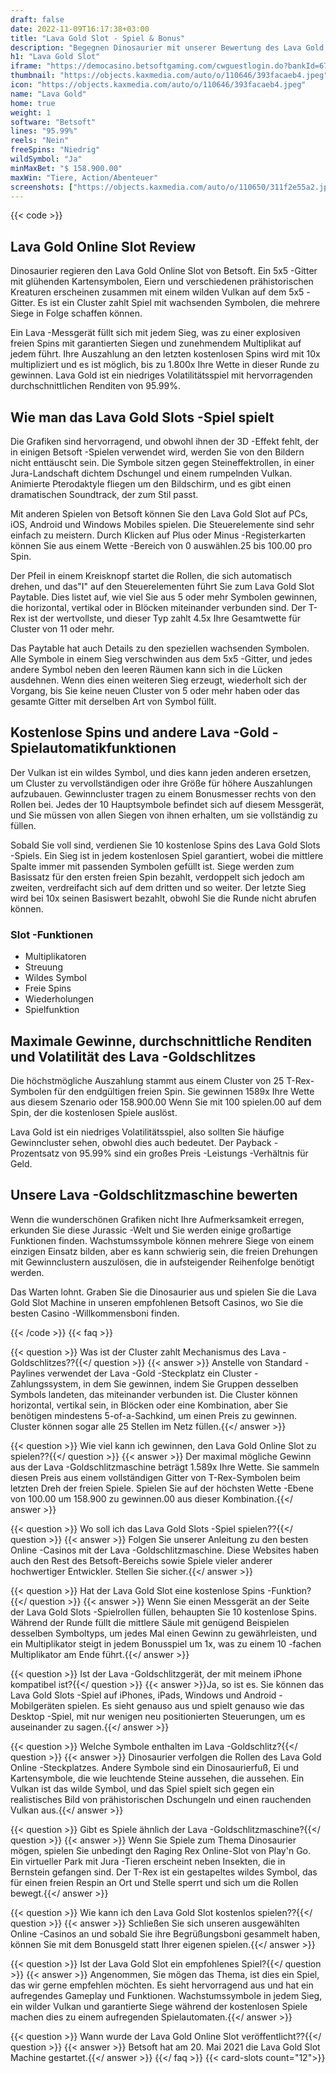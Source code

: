 ```yaml
---
draft: false
date: 2022-11-09T16:17:38+03:00
title: "Lava Gold Slot - Spiel & Bonus"
description: "Begegnen Dinosaurier mit unserer Bewertung des Lava Gold Online Slot. Wir behandeln das Gameplay, zusätzliche Funktionen und wo wir es mit den besten Casino -Boni spielen können."
h1: "Lava Gold Slot"
iframe: "https://democasino.betsoftgaming.com/cwguestlogin.do?bankId=675&CDN=AUTO&gameId=823"
thumbnail: "https://objects.kaxmedia.com/auto/o/110646/393facaeb4.jpeg"
icon: "https://objects.kaxmedia.com/auto/o/110646/393facaeb4.jpeg"
name: "Lava Gold"
home: true
weight: 1
software: "Betsoft"
lines: "95.99%"
reels: "Nein"
freeSpins: "Niedrig"
wildSymbol: "Ja"
minMaxBet: "$ 158.900.00"
maxWin: "Tiere, Action/Abenteuer"
screenshots: ["https://objects.kaxmedia.com/auto/o/110650/311f2e55a2.jpeg"]
---
```


{{< code >}}<h2>Lava Gold Online Slot Review</h2><p>Dinosaurier regieren den Lava Gold Online Slot von Betsoft. Ein 5x5 -Gitter mit glühenden Kartensymbolen, Eiern und verschiedenen prähistorischen Kreaturen erscheinen zusammen mit einem wilden Vulkan auf dem 5x5 -Gitter. Es ist ein Cluster zahlt Spiel mit wachsenden Symbolen, die mehrere Siege in Folge schaffen können.</p><p>Ein Lava -Messgerät füllt sich mit jedem Sieg, was zu einer explosiven freien Spins mit garantierten Siegen und zunehmendem Multiplikat auf jedem führt. Ihre Auszahlung an den letzten kostenlosen Spins wird mit 10x multipliziert und es ist möglich, bis zu 1.800x Ihre Wette in dieser Runde zu gewinnen. Lava Gold ist ein niedriges Volatilitätsspiel mit hervorragenden durchschnittlichen Renditen von 95.99%.</p><h2>Wie man das Lava Gold Slots -Spiel spielt</h2><p>Die Grafiken sind hervorragend, und obwohl ihnen der 3D -Effekt fehlt, der in einigen Betsoft -Spielen verwendet wird, werden Sie von den Bildern nicht enttäuscht sein. Die Symbole sitzen gegen Steineffektrollen, in einer Jura-Landschaft dichtem Dschungel und einem rumpelnden Vulkan. Animierte Pterodaktyle fliegen um den Bildschirm, und es gibt einen dramatischen Soundtrack, der zum Stil passt.</p><p>Mit anderen Spielen von Betsoft können Sie den Lava Gold Slot auf PCs, iOS, Android und Windows Mobiles spielen. Die Steuerelemente sind sehr einfach zu meistern. Durch Klicken auf Plus oder Minus -Registerkarten können Sie aus einem Wette -Bereich von 0 auswählen.25 bis 100.00 pro Spin.</p><p>Der Pfeil in einem Kreisknopf startet die Rollen, die sich automatisch drehen, und das"I" auf den Steuerelementen führt Sie zum Lava Gold Slot Paytable. Dies listet auf, wie viel Sie aus 5 oder mehr Symbolen gewinnen, die horizontal, vertikal oder in Blöcken miteinander verbunden sind. Der T-Rex ist der wertvollste, und dieser Typ zahlt 4.5x Ihre Gesamtwette für Cluster von 11 oder mehr.</p><p>Das Paytable hat auch Details zu den speziellen wachsenden Symbolen. Alle Symbole in einem Sieg verschwinden aus dem 5x5 -Gitter, und jedes andere Symbol neben den leeren Räumen kann sich in die Lücken ausdehnen. Wenn dies einen weiteren Sieg erzeugt, wiederholt sich der Vorgang, bis Sie keine neuen Cluster von 5 oder mehr haben oder das gesamte Gitter mit derselben Art von Symbol füllt.</p><h2>Kostenlose Spins und andere Lava -Gold -Spielautomatikfunktionen</h2><p>Der Vulkan ist ein wildes Symbol, und dies kann jeden anderen ersetzen, um Cluster zu vervollständigen oder ihre Größe für höhere Auszahlungen aufzubauen. Gewinncluster tragen zu einem Bonusmesser rechts von den Rollen bei. Jedes der 10 Hauptsymbole befindet sich auf diesem Messgerät, und Sie müssen von allen Siegen von ihnen erhalten, um sie vollständig zu füllen.</p><p>Sobald Sie voll sind, verdienen Sie 10 kostenlose Spins des Lava Gold Slots -Spiels. Ein Sieg ist in jedem kostenlosen Spiel garantiert, wobei die mittlere Spalte immer mit passenden Symbolen gefüllt ist. Siege werden zum Basissatz für den ersten freien Spin bezahlt, verdoppelt sich jedoch am zweiten, verdreifacht sich auf dem dritten und so weiter. Der letzte Sieg wird bei 10x seinen Basiswert bezahlt, obwohl Sie die Runde nicht abrufen können.</p><h3>
Slot -Funktionen</h3><ul>
<li></span>
Multiplikatoren</li>
<li></span>
Streuung</li>
<li></span>
Wildes Symbol</li>
<li></span>
Freie Spins</li>
<li></span>
Wiederholungen</li>
<li></span>
Spielfunktion</li></ul><h2>Maximale Gewinne, durchschnittliche Renditen und Volatilität des Lava -Goldschlitzes</h2><p>Die höchstmögliche Auszahlung stammt aus einem Cluster von 25 T-Rex-Symbolen für den endgültigen freien Spin. Sie gewinnen 1589x Ihre Wette aus diesem Szenario oder 158.900.00 Wenn Sie mit 100 spielen.00 auf dem Spin, der die kostenlosen Spiele auslöst.</p><p>Lava Gold ist ein niedriges Volatilitätsspiel, also sollten Sie häufige Gewinncluster sehen, obwohl dies auch bedeutet. Der Payback -Prozentsatz von 95.99% sind ein großes Preis -Leistungs -Verhältnis für Geld.</p><h2>Unsere Lava -Goldschlitzmaschine bewerten</h2><p>Wenn die wunderschönen Grafiken nicht Ihre Aufmerksamkeit erregen, erkunden Sie diese Jurassic -Welt und Sie werden einige großartige Funktionen finden. Wachstumssymbole können mehrere Siege von einem einzigen Einsatz bilden, aber es kann schwierig sein, die freien Drehungen mit Gewinnclustern auszulösen, die in aufsteigender Reihenfolge benötigt werden.</p><p>Das Warten lohnt. Graben Sie die Dinosaurier aus und spielen Sie die Lava Gold Slot Machine in unseren empfohlenen Betsoft Casinos, wo Sie die besten Casino -Willkommensboni finden.</p>
{{< /code >}}
{{< faq >}}

{{< question >}} Was ist der Cluster zahlt Mechanismus des Lava -Goldschlitzes??{{</ question >}}
{{< answer >}} Anstelle von Standard -Paylines verwendet der Lava -Gold -Steckplatz ein Cluster -Zahlungssystem, in dem Sie gewinnen, indem Sie Gruppen desselben Symbols landeten, das miteinander verbunden ist. Die Cluster können horizontal, vertikal sein, in Blöcken oder eine Kombination, aber Sie benötigen mindestens 5-of-a-Sachkind, um einen Preis zu gewinnen. Cluster können sogar alle 25 Stellen im Netz füllen.{{</ answer >}}

{{< question >}} Wie viel kann ich gewinnen, den Lava Gold Online Slot zu spielen??{{</ question >}}
{{< answer >}} Der maximal mögliche Gewinn aus der Lava -Goldschlitzmaschine beträgt 1.589x Ihre Wette. Sie sammeln diesen Preis aus einem vollständigen Gitter von T-Rex-Symbolen beim letzten Dreh der freien Spiele. Spielen Sie auf der höchsten Wette -Ebene von 100.00 um 158.900 zu gewinnen.00 aus dieser Kombination.{{</ answer >}}

{{< question >}} Wo soll ich das Lava Gold Slots -Spiel spielen??{{</ question >}}
{{< answer >}} Folgen Sie unserer Anleitung zu den besten Online -Casinos mit der Lava -Goldschlitzmaschine. Diese Websites haben auch den Rest des Betsoft-Bereichs sowie Spiele vieler anderer hochwertiger Entwickler. Stellen Sie sicher.{{</ answer >}}

{{< question >}} Hat der Lava Gold Slot eine kostenlose Spins -Funktion?{{</ question >}}
{{< answer >}} Wenn Sie einen Messgerät an der Seite der Lava Gold Slots -Spielrollen füllen, behaupten Sie 10 kostenlose Spins. Während der Runde füllt die mittlere Säule mit genügend Beispielen desselben Symboltyps, um jedes Mal einen Gewinn zu gewährleisten, und ein Multiplikator steigt in jedem Bonusspiel um 1x, was zu einem 10 -fachen Multiplikator am Ende führt.{{</ answer >}}

{{< question >}} Ist der Lava -Goldschlitzgerät, der mit meinem iPhone kompatibel ist?{{</ question >}}
{{< answer >}}Ja, so ist es. Sie können das Lava Gold Slots -Spiel auf iPhones, iPads, Windows und Android -Mobilgeräten spielen. Es sieht genauso aus und spielt genauso wie das Desktop -Spiel, mit nur wenigen neu positionierten Steuerungen, um es auseinander zu sagen.{{</ answer >}}

{{< question >}} Welche Symbole enthalten im Lava -Goldschlitz?{{</ question >}}
{{< answer >}} Dinosaurier verfolgen die Rollen des Lava Gold Online -Steckplatzes. Andere Symbole sind ein Dinosaurierfuß, Ei und Kartensymbole, die wie leuchtende Steine aussehen, die aussehen. Ein Vulkan ist das wilde Symbol, und das Spiel spielt sich gegen ein realistisches Bild von prähistorischen Dschungeln und einen rauchenden Vulkan aus.{{</ answer >}}

{{< question >}} Gibt es Spiele ähnlich der Lava -Goldschlitzmaschine?{{</ question >}}
{{< answer >}} Wenn Sie Spiele zum Thema Dinosaurier mögen, spielen Sie unbedingt den Raging Rex Online-Slot von Play'n Go. Ein virtueller Park mit Jura -Tieren erscheint neben Insekten, die in Bernstein gefangen sind. Der T-Rex ist ein gestapeltes wildes Symbol, das für einen freien Respin an Ort und Stelle sperrt und sich um die Rollen bewegt.{{</ answer >}}

{{< question >}} Wie kann ich den Lava Gold Slot kostenlos spielen??{{</ question >}}
{{< answer >}} Schließen Sie sich unseren ausgewählten Online -Casinos an und sobald Sie ihre Begrüßungsboni gesammelt haben, können Sie mit dem Bonusgeld statt Ihrer eigenen spielen.{{</ answer >}}

{{< question >}} Ist der Lava Gold Slot ein empfohlenes Spiel?{{</ question >}}
{{< answer >}} Angenommen, Sie mögen das Thema, ist dies ein Spiel, das wir gerne empfehlen möchten. Es sieht hervorragend aus und hat ein aufregendes Gameplay und Funktionen. Wachstumssymbole in jedem Sieg, ein wilder Vulkan und garantierte Siege während der kostenlosen Spiele machen dies zu einem aufregenden Spielautomaten.{{</ answer >}}

{{< question >}} Wann wurde der Lava Gold Online Slot veröffentlicht??{{</ question >}}
{{< answer >}} Betsoft hat am 20. Mai 2021 die Lava Gold Slot Machine gestartet.{{</ answer >}}
{{</ faq >}}
{{< card-slots count="12">}}